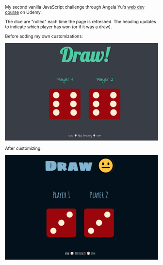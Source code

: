 My second vanilla JavaScript challenge through Angela Yu's [web dev course](https://www.udemy.com/course/the-complete-web-development-bootcamp/) on Udemy.

The dice are "rolled" each time the page is refreshed. The heading updates to indicate which player has won (or if it was a draw).

Before adding my own customizations:

![](dice-roll.gif)

After customizing:

![](custom-dice-roll.gif)